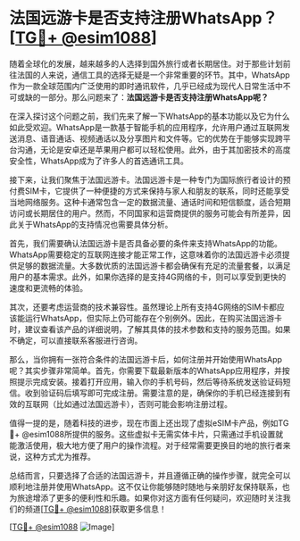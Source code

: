 # 法国远游卡是否支持注册WhatsApp？[[TG💪+ @esim1088](https://t.me/s/esim1088)]

随着全球化的发展，越来越多的人选择到国外旅行或者长期居住。对于那些计划前往法国的人来说，通信工具的选择无疑是一个非常重要的环节。其中，WhatsApp作为一款全球范围内广泛使用的即时通讯软件，几乎已经成为现代人日常生活中不可或缺的一部分。那么问题来了：**法国远游卡是否支持注册WhatsApp呢？**

在深入探讨这个问题之前，我们先来了解一下WhatsApp的基本功能以及它为什么如此受欢迎。WhatsApp是一款基于智能手机的应用程序，允许用户通过互联网发送消息、语音通话、视频通话以及分享图片和文件等。它的优势在于能够实现跨平台沟通，无论是安卓还是苹果用户都可以轻松使用。此外，由于其加密技术的高度安全性，WhatsApp成为了许多人的首选通讯工具。

接下来，让我们聚焦于法国远游卡。法国远游卡是一种专门为国际旅行者设计的预付费SIM卡，它提供了一种便捷的方式来保持与家人和朋友的联系，同时还能享受当地网络服务。这种卡通常包含一定的数据流量、通话时间和短信额度，适合短期访问或长期居住的用户。然而，不同国家和运营商提供的服务可能会有所差异，因此关于WhatsApp的支持情况也需要具体分析。

首先，我们需要确认法国远游卡是否具备必要的条件来支持WhatsApp的功能。WhatsApp需要稳定的互联网连接才能正常工作，这意味着你的法国远游卡必须提供足够的数据流量。大多数优质的法国远游卡都会确保有充足的流量套餐，以满足用户的基本需求。此外，如果你选择的是支持4G网络的卡，则可以享受到更快的速度和更流畅的体验。

其次，还要考虑运营商的技术兼容性。虽然理论上所有支持4G网络的SIM卡都应该能运行WhatsApp，但实际上仍可能存在个别例外。因此，在购买法国远游卡时，建议查看该产品的详细说明，了解其具体的技术参数和支持的服务范围。如果不确定，可以直接联系客服进行咨询。

那么，当你拥有一张符合条件的法国远游卡后，如何注册并开始使用WhatsApp呢？其实步骤非常简单。首先，你需要下载最新版本的WhatsApp应用程序，并按照提示完成安装。接着打开应用，输入你的手机号码，然后等待系统发送验证码短信。收到验证码后填写即可完成注册。需要注意的是，确保你的手机已经连接到有效的互联网（比如通过法国远游卡），否则可能会影响注册过程。

值得一提的是，随着科技的进步，现在市面上还出现了虚拟eSIM卡产品，例如TG💪+ @esim1088所提供的服务。这些虚拟卡无需实体卡片，只需通过手机设置就能激活使用，极大地方便了用户的操作流程。对于经常需要更换目的地的旅行者来说，这种方式尤为推荐。

总结而言，只要选择了合适的法国远游卡，并且遵循正确的操作步骤，就完全可以顺利地注册并使用WhatsApp。这不仅让你能够随时随地与亲朋好友保持联系，也为旅途增添了更多的便利性和乐趣。如果你对这方面有任何疑问，欢迎随时关注我们的频道[[TG💪+ @esim1088](https://t.me/s/esim1088)]获取更多信息！

[[TG💪+ @esim1088](https://t.me/s/esim1088) ![Image](https://i.postimg.cc/4NQfJmqS/Snipaste-2025-05-13-00-14-12.png)]